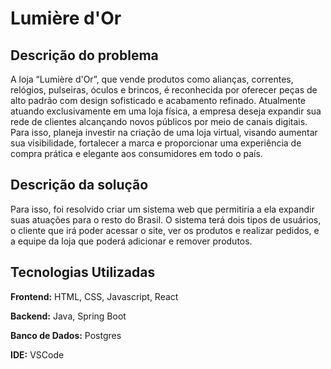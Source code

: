 # Lumière d'Or
## Descrição do problema
A loja “Lumière d'Or”, que vende produtos como alianças, correntes, relógios, pulseiras, óculos e brincos, é reconhecida por oferecer peças de alto padrão com design sofisticado e acabamento refinado. Atualmente atuando exclusivamente em uma loja física, a empresa deseja expandir sua rede de clientes alcançando novos públicos por meio de canais digitais. Para isso, planeja investir na criação de uma loja virtual, visando aumentar sua visibilidade, fortalecer a marca e proporcionar uma experiência de compra prática e elegante aos consumidores em todo o país.

## Descrição da solução
Para isso, foi resolvido criar um sistema web que permitiria a ela expandir suas atuações para o resto do Brasil. O sistema terá dois tipos de usuários, o cliente que irá poder acessar o site, ver os produtos e realizar pedidos, e a equipe da loja que poderá adicionar e remover produtos.

## Tecnologias Utilizadas
**Frontend:** HTML, CSS, Javascript, React

**Backend:** Java, Spring Boot

**Banco de Dados:** Postgres

**IDE:** VSCode
